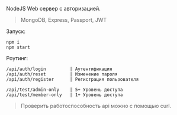 NodeJS Web сервер с авторизацией.

>MongoDB, Express, Passport, JWT

Запуск:
```
npm i
npm start
```

Роутинг: 

```
/api/auth/login         | Аутентификация
/api/auth/reset         | Изменение пароля
/api/auth/register      | Регистрация пользователя

/api/test/admin-only    | 5+ Уровень доступа
/api/test/member-only   | 1+ Уровень доступа
```

>Проверить работоспособность api можно с помощью curl.